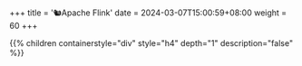 +++
title = '🐿️Apache Flink'
date = 2024-03-07T15:00:59+08:00
weight = 60
+++


{{% children containerstyle="div" style="h4" depth="1" description="false" %}}